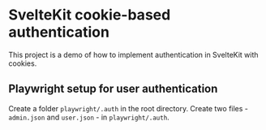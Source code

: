 # SvelteKit cookie-based authentication

This project is a demo of how to implement authentication in SvelteKit with cookies.

## Playwright setup for user authentication

Create a folder `playwright/.auth` in the root directory. Create two files - `admin.json` and `user.json` - in `playwright/.auth`.
